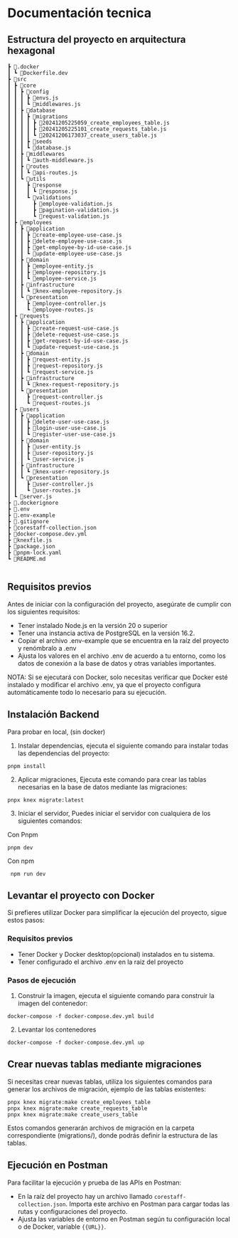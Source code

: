 
# Documentación tecnica

## Estructura del proyecto en arquitectura hexagonal
```
┣ 📂.docker
┃ ┗ 📜Dockerfile.dev
┣ 📂src
┃ ┣ 📂core
┃ ┃ ┣ 📂config
┃ ┃ ┃ ┣ 📜envs.js
┃ ┃ ┃ ┗ 📜middlewares.js
┃ ┃ ┣ 📂database
┃ ┃ ┃ ┣ 📂migrations
┃ ┃ ┃ ┃ ┣ 📜20241205225059_create_employees_table.js
┃ ┃ ┃ ┃ ┣ 📜20241205225101_create_requests_table.js
┃ ┃ ┃ ┃ ┗ 📜20241206173037_create_users_table.js
┃ ┃ ┃ ┣ 📂seeds
┃ ┃ ┃ ┗ 📜database.js
┃ ┃ ┣ 📂middlewares
┃ ┃ ┃ ┗ 📜auth-middleware.js
┃ ┃ ┣ 📂routes
┃ ┃ ┃ ┗ 📜api-routes.js
┃ ┃ ┗ 📂utils
┃ ┃   ┣ 📂response
┃ ┃   ┃ ┗ 📜response.js
┃ ┃   ┗ 📂validations
┃ ┃     ┣ 📜employee-validation.js
┃ ┃     ┣ 📜pagination-validation.js
┃ ┃     ┗ 📜request-validation.js
┃ ┣ 📂employees
┃ ┃ ┣ 📂application
┃ ┃ ┃ ┣ 📜create-employee-use-case.js
┃ ┃ ┃ ┣ 📜delete-employee-use-case.js
┃ ┃ ┃ ┣ 📜get-employee-by-id-use-case.js
┃ ┃ ┃ ┗ 📜update-employee-use-case.js
┃ ┃ ┣ 📂domain
┃ ┃ ┃ ┣ 📜employee-entity.js
┃ ┃ ┃ ┣ 📜employee-repository.js
┃ ┃ ┃ ┗ 📜employee-service.js
┃ ┃ ┣ 📂infrastructure
┃ ┃ ┃ ┗ 📜knex-employee-repository.js
┃ ┃ ┗ 📂presentation
┃ ┃   ┣ 📜employee-controller.js
┃ ┃   ┗ 📜employee-routes.js
┃ ┣ 📂requests
┃ ┃ ┣ 📂application
┃ ┃ ┃ ┣ 📜create-request-use-case.js
┃ ┃ ┃ ┣ 📜delete-request-use-case.js
┃ ┃ ┃ ┣ 📜get-request-by-id-use-case.js
┃ ┃ ┃ ┗ 📜update-request-use-case.js
┃ ┃ ┣ 📂domain
┃ ┃ ┃ ┣ 📜request-entity.js
┃ ┃ ┃ ┣ 📜request-repository.js
┃ ┃ ┃ ┗ 📜request-service.js
┃ ┃ ┣ 📂infrastructure
┃ ┃ ┃ ┗ 📜knex-request-repository.js
┃ ┃ ┗ 📂presentation
┃ ┃   ┣ 📜request-controller.js
┃ ┃   ┗ 📜request-routes.js
┃ ┣ 📂users
┃ ┃ ┣ 📂application
┃ ┃ ┃ ┣ 📜delete-user-use-case.js
┃ ┃ ┃ ┣ 📜login-user-use-case.js
┃ ┃ ┃ ┗ 📜register-user-use-case.js
┃ ┃ ┣ 📂domain
┃ ┃ ┃ ┣ 📜user-entity.js
┃ ┃ ┃ ┣ 📜user-repository.js
┃ ┃ ┃ ┗ 📜user-service.js
┃ ┃ ┣ 📂infrastructure
┃ ┃ ┃ ┗ 📜knex-user-repository.js
┃ ┃ ┗ 📂presentation
┃ ┃   ┣ 📜user-controller.js
┃ ┃   ┗ 📜user-routes.js
┃ ┗ 📜server.js
┣ 📜.dockerignore
┣ 📜.env
┣ 📜.env-example
┣ 📜.gitignore
┣ 📜corestaff-collection.json
┣ 📜docker-compose.dev.yml
┣ 📜knexfile.js
┣ 📜package.json
┣ 📜pnpm-lock.yaml
┗ 📜README.md


```

## Requisitos previos

Antes de iniciar con la configuración del proyecto, asegúrate de cumplir con los siguientes requisitos:

  - Tener instalado Node.js en la versión 20 o superior
  - Tener una instancia activa de PostgreSQL en la versión 16.2. 
  - Copiar el archivo .env-example que se encuentra en la raíz del proyecto y renómbralo a .env
  - Ajusta los valores en el archivo .env de acuerdo a tu entorno, como los datos de conexión a la base de datos y otras variables importantes.

NOTA: Si se ejecutará con Docker, solo necesitas verificar que Docker esté instalado y modificar el archivo .env, ya que el proyecto configura automáticamente todo lo necesario para su ejecución.

## Instalación Backend
Para probar en local, (sin docker)

1. Instalar dependencias, ejecuta el siguiente comando para instalar todas las dependencias del proyecto:
```
pnpm install
```

2. Aplicar migraciones, Ejecuta este comando para crear las tablas necesarias en la base de datos mediante las migraciones:
``` 
pnpx knex migrate:latest
```

3. Iniciar el servidor, Puedes iniciar el servidor con cualquiera de los siguientes comandos:


Con Pnpm
```
pnpm dev
```
Con npm
```
 npm run dev  
```

## Levantar el proyecto con Docker

Si prefieres utilizar Docker para simplificar la ejecución del proyecto, sigue estos pasos:

### Requisitos previos
  - Tener Docker y Docker desktop(opcional) instalados en tu sistema.
  - Tener configurado el archivo .env en la raiz del proyecto

### Pasos de ejecución

1. Construir la imagen, ejecuta el siguiente comando para construir la imagen del contenedor:
```
docker-compose -f docker-compose.dev.yml build
```
2. Levantar los contenedores 
```
docker-compose -f docker-compose.dev.yml up
```

## Crear nuevas tablas mediante migraciones
Si necesitas crear nuevas tablas, utiliza los siguientes comandos para generar los archivos de migración, ejemplo de las tablas existentes: 
```
pnpx knex migrate:make create_employees_table
pnpx knex migrate:make create_requests_table
pnpx knex migrate:make create_users_table
```
Estos comandos generarán archivos de migración en la carpeta correspondiente (migrations/), donde podrás definir la estructura de las tablas.


## Ejecución en Postman

Para facilitar la ejecución y prueba de las APIs en Postman:

  - En la raíz del proyecto hay un archivo llamado ```corestaff-collection.json```.
Importa este archivo en Postman para cargar todas las rutas y configuraciones del proyecto.
  - Ajusta las variables de entorno en Postman según tu configuración local o de Docker, variable ```{{URL}}```.
